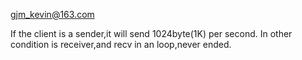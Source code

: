 
gjm_kevin@163.com


If the client is a sender,it will send 1024byte(1K) per second.
In other condition is receiver,and recv in an loop,never ended.

